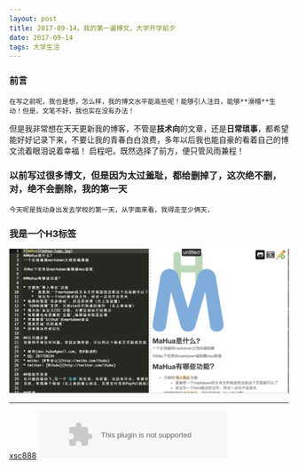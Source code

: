 ```yaml
---
layout: post
title: 2017-09-14，我的第一遍博文，大学开学前夕
date: 2017-09-14
tags: 大学生活
---
```


### 前言
    
    在写之前呢，我也是想，怎么样，我的博文水平能高些呢！能够引人注目，能够**滑稽**生动！但是，文笔不好，我也实在没有办法！
但是我非常想在天天更新我的博客，不管是**技术向**的文章，还是**日常琐事**，都希望能好好记录下来，不要让我的青春白白浪费，多年以后我也能自豪的看着自己的博文流着眼泪说着幸福！
    启程吧，既然选择了前方，便只管风雨兼程！

### 以前写过很多博文，但是因为太过羞耻，都给删掉了，这次绝不删，对，绝不会删除，我的第一天

    今天呢是我动身出发去学校的第一天，从字面来看，我得走至少俩天，

<h3>我是一个H3标签</h3>
<img src="/images/posts/markdown/image1.png">
<hr/>
<a href="blog.xsc888.cn">xsc888</a>
<embed src="//music.163.com/style/swf/widget.swf?sid=504974392&type=2&auto=1&width=320&height=66" width="340" height="86"  allowNetworking="all"></embed>